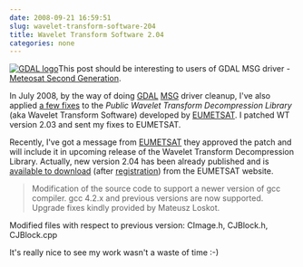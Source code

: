 ```yaml
---
date: 2008-09-21 16:59:51
slug: wavelet-transform-software-204
title: Wavelet Transform Software 2.04
categories: none
---
```


[![GDAL logo](/images/logos/gdal-logo.png)](http://www.gdal.org/)This post should be interesting to users of GDAL MSG driver - [Meteosat Second Generation](http://www.gdal.org/frmt_msg.html).




In July 2008, by the way of doing [GDAL](http://www.gdal.org/) [MSG](http://trac.osgeo.org/gdal/wiki/MSG) driver cleanup, I've also applied [a few fixes](http://trac.osgeo.org/gdal/ticket/2168) to the _Public Wavelet Transform Decompression Library_ (aka Wavelet Transform Software) developed by [EUMETSAT](http://www.eumetsat.int/). I patched WT version 2.03 and sent my fixes to EUMETSAT.





Recently, I've got a message from [EUMETSAT](http://en.wikipedia.org/wiki/European_Organisation_for_the_Exploitation_of_Meteorological_Satellites) they approved the patch and will include it in upcoming release of the Wavelet Transform Decompression Library. Actually, new version 2.04 has been already published and is [available to download](http://www.eumetsat.int/Home/Main/Access_to_Data/User_Support/SP_1117714787347) (after [registration](http://oiswww.eumetsat.int/WEBOPS-cgi/wavelet/register)) from the EUMETSAT website.



> Modification of the source code to support a newer version of gcc compiler. gcc 4.2.x and previous versions are now supported. Upgrade fixes kindly provided by Mateusz Loskot.

Modified files with respect to previous version: CImage.h, CJBlock.h, CJBlock.cpp








It's really nice to see my work wasn't a waste of time :-)
